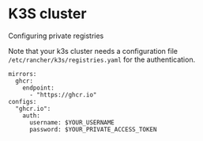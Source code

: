 # K3S cluster

Configuring private registries

Note that your k3s cluster needs a configuration file `/etc/rancher/k3s/registries.yaml` for the authentication.
```
mirrors:
  ghcr:
    endpoint:
      - "https://ghcr.io"
configs:
  "ghcr.io":
    auth:
      username: $YOUR_USERNAME
      password: $YOUR_PRIVATE_ACCESS_TOKEN
```
